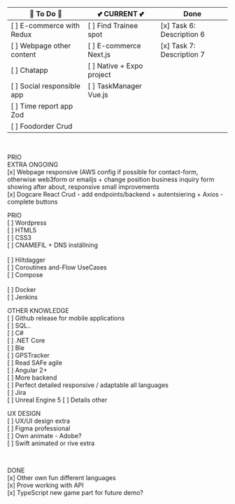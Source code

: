 

| 🚀 To Do 🚀                        | 💕 CURRENT 💕               | Done                    |
| ---------------------------- | --------------------------- | --------------------------- |
|  [ ] E-commerce with Redux   |  [ ] Find Trainee spot  | [x] Task 6: Description 6 |
|  [ ] Webpage other content   |   [ ] E-commerce Next.js |  [x] Task 7: Description 7 |
|  [ ] Chatapp                 | [ ] Native + Expo project |                             |
|  [ ] Social responsible app | [ ] TaskManager Vue.js       |                             |
|  [ ] Time report app Zod    |                              |                             |
|  [ ] Foodorder Crud   |                                    |                             |


<br>

PRIO<br>
EXTRA ONGOING<br>
[x] Webpage responsive (AWS config if possible for contact-form, otherwise web3form or emailjs + change position business inquiry form showing after about, responsive small improvements <br>
[x] Dogcare React Crud - add endpoints/backend + autentsiering + Axios - complete buttons <br>

PRIO<br>
[ ] Wordpress <br>
[ ] HTML5 <br>
[ ] CSS3 <br>
[ ] CNAMEFIL + DNS inställning<br>
<br>
[ ] Hiltdagger <br>
[ ] Coroutines and-Flow UseCases <br>
[ ] Compose <br>
<br>
[ ] Docker <br>
[ ] Jenkins <br>

OTHER KNOWLEDGE <br>
[ ] Github release for mobile applications <br>
[ ] SQL..<br>
[ ] C# <br>
[ ] .NET Core <br>
[ ] Ble <br>
[ ] GPSTracker <br>
[ ] Read SAFe agile <br>
[ ] Angular 2+ <br>
[ ] More backend <br>
[ ] Perfect detailed responsive / adaptable all languages <br>
[ ] Jira <br>
[ ] Unreal Engine 5
[ ] Details other

UX DESIGN <br>
[ ] UX/UI design extra <br>
[ ] Figma professional <br>
[ ] Own animate - Adobe? <br>
[ ] Swift animated or rive extra <br>

<br>


DONE <br>
[x] Other own fun different languages <br>
[x] Prove working with API <br>
[x] TypeScript new game part for future demo? <br>
